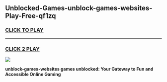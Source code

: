 
## Unblocked-Games-unblock-games-websites-Play-Free-qf1zq
<h3>
<a href="https://premium76.site?title=unblock-games-websites&ref=22A">CLICK TO PLAY</a></h3>
<hr>

<h3>
<a href="https://premium76.site?title=unblock-games-websites&ref=22A">CLICK 2 PLAY</a>
  
</h3>

<a href="https://premium76.site?title=unblock-games-websites&ref=22A"><img src="https://clearcache.store/games.png"></a>


**unblock-games-websites games unblocked: Your Gateway to Fun and Accessible Online Gaming**

